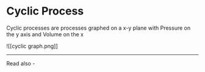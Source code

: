 # Cyclic Process

Cyclic processes are processes graphed on a x-y plane with Pressure on the y axis and Volume on the x


![[cyclic graph.png]]

---
Read also - 